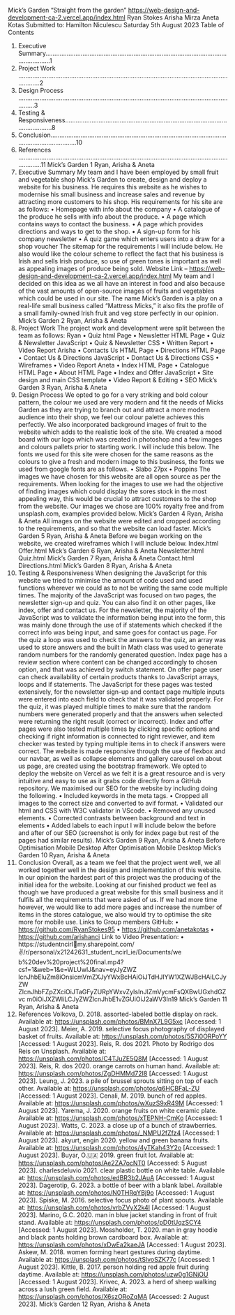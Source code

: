 Mick’s Garden
“Straight from the garden”
https://web-design-and-development-ca-2.vercel.app/index.html
Ryan Stokes
Arisha Mirza
Aneta Kotas
Submitted to: Hamilton Niculescu
Saturday 5th August 2023
Table of Contents
1. Executive Summary.........................................................................................................................1
2. Project Work ...................................................................................................................................2
3. Design Process ................................................................................................................................3
4. Testing & Responsiveness...............................................................................................................8
5. Conclusion.....................................................................................................................................10
6. References ....................................................................................................................................11
Mick’s Garden
1
Ryan, Arisha & Aneta
1. Executive Summary
My team and I have been employed by small fruit and vegetable shop Mick’s Garden 
to create, design and deploy a website for his business. He requires this website as 
he wishes to modernise his small business and increase sales and revenue by 
attracting more customers to his shop. His requirements for his site are as follows:
• Homepage with info about the company
• A catalogue of the produce he sells with info about the produce.
• A page which contains ways to contact the business.
• A page which provides directions and ways to get to the shop.
• A sign-up form for his company newsletter
• A quiz game which enters users into a draw for a shop voucher
The sitemap for the requirements I will include below.
He also would like the colour scheme to reflect the fact that his business is Irish and 
sells Irish produce, so use of green tones is important as well as appealing images of 
produce being sold.
Website Link – https://web-design-and-development-ca-2.vercel.app/index.html
My team and I decided on this idea as we all have an interest in food and also 
because of the vast amounts of open-source images of fruits and vegetables which 
could be used in our site.
The name Mick’s Garden is a play on a real-life small business called “Mattress 
Micks,” it also fits the profile of a small family-owned Irish fruit and veg store perfectly 
in our opinion.
Mick’s Garden
2
Ryan, Arisha & Aneta
2. Project Work 
The project work and development were split between the team as follows:
Ryan
• Quiz html Page
• Newsletter HTML Page
• Quiz & Newsletter JavaScript
• Quiz & Newsletter CSS
• Written Report
• Video Report
Arisha
• Contacts Us HTML Page
• Directions HTML Page
• Contact Us & Directions JavaScript
• Dontact Us & Directions CSS
• Wireframes
• Video Report
Aneta
• Index HTML Page
• Catalogue HTML Page
• About HTML Page
• Index and Offer JavaScript
• Site design and main CSS template
• Video Report & Editing
• SEO
Mick’s Garden
3
Ryan, Arisha & Aneta
3. Design Process
We opted to go for a very striking and bold colour pattern, the colour we used are very 
modern and fit the needs of Micks Garden as they are trying to branch out and attract 
a more modern audience into their shop, we feel our colour palette achieves this 
perfectly. We also incorporated background images of fruit to the website which adds 
to the realistic look of the site. We created a mood board with our logo which was 
created in photoshop and a few images and colours pallets prior to starting work. I will 
include this below.
The fonts we used for this site were chosen for the same reasons as the colours to 
give a fresh and modern image to this business, the fonts we used from google fonts 
are as follows.
• Slabo 27px
• Poppins
The images we have chosen for this website are all open source as per the 
requirements. When looking for the images to use we had the objective of finding 
images which could display the sores stock in the most appealing way, this would be 
crucial to attract customers to the shop from the website. Our images we chose are 
100% royalty free and from unsplash.com, examples provided below.
Mick’s Garden
4
Ryan, Arisha & Aneta
All images on the website were edited and cropped according to the requirements, 
and so that the website can load faster.
Mick’s Garden
5
Ryan, Arisha & Aneta
Before we began working on the website, we created wireframes which I will include 
below.
Index.html
Offer.html
Mick’s Garden
6
Ryan, Arisha & Aneta
Newsletter.html
Quiz.html
Mick’s Garden
7
Ryan, Arisha & Aneta
Contact.html
Directions.html
Mick’s Garden
8
Ryan, Arisha & Aneta
4. Testing & Responsiveness
When designing the JavaScript for this website we tried to minimise the amount of 
code used and used functions wherever we could as to not be writing the same code 
multiple times.
The majority of the JavaScript was focused on two pages, the newsletter sign-up and 
quiz. You can also find it on other pages, like index, offer and contact us. For the 
newsletter, the majority of the JavaScript was to validate the information being input 
into the form, this was mainly done through the use of if statements which checked if 
the correct info was being input, and same goes for contact us page. For the quiz a 
loop was used to check the answers to the quiz, an array was used to store answers 
and the built in Math class was used to generate random numbers for the randomly 
generated question. Index page has a review section where content can be changed 
accordingly to chosen option, and that was achieved by switch statement. On offer 
page user can check availability of certain products thanks to JavaScript arrays, loops 
and if statements. 
The JavaScript for these pages was tested extensively, for the newsletter sign-up and 
contact page multiple inputs were entered into each field to check that it was validated 
properly. For the quiz, it was played multiple times to make sure that the random 
numbers were generated properly and that the answers when selected were returning 
the right result (correct or incorrect). Index and offer pages were also tested multiple 
times by clicking specific options and checking if right information is connected to right 
reviewer, and item checker was tested by typing multiple items in to check if answers 
were correct.
The website is made responsive through the use of flexbox and our navbar, as well as 
collapse elements and gallery carousel on about us page, are created using the 
bootstrap framework.
We opted to deploy the website on Vercel as we felt it is a great resource and is very 
intuitive and easy to use as it grabs code directly from a GitHub repository. 
We maximised our SEO for the website by including doing the following.
• Included keywords in the meta tags.
• Cropped all images to the correct size and converted to avif format.
• Validated our html and CSS with W3C validator in VScode.
• Removed any unused elements.
• Corrected contrasts between background and text in elements
• Added labels to each input
I will include below the before and after of our SEO (screenshot is only for index page 
but rest of the pages had similar results).
Mick’s Garden
9
Ryan, Arisha & Aneta
Before Optimisation
Mobile Desktop
After Optimisation
Mobile Desktop
Mick’s Garden
10
Ryan, Arisha & Aneta
5. Conclusion
Overall, as a team we feel that the project went well, we all worked together well in the 
design and implementation of this website. In our opinion the hardest part of this 
project was the producing of the initial idea for the website.
Looking at our finished product we feel as though we have produced a great website 
for this small business and it fulfils all the requirements that were asked of us. If we 
had more time however, we would like to add more pages and increase the number 
of items in the stores catalogue, we also would try to optimise the site more for mobile 
use.
Links to Group members GitHub:
• https://github.com/RyanStokes95
• https://github.com/anetakotas
• https://github.com/arishanci
Link to Video Presentation:
• https://studentncirlmy.sharepoint.com/:v:/r/personal/x21242631_student_ncirl_ie/Documents/we
b%20dev%20project%20final.mp4?csf=1&web=1&e=WLUwlJ&nav=eyJyZWZ
lcnJhbEluZm8iOnsicmVmZXJyYWxBcHAiOiJTdHJlYW1XZWJBcHAiLCJyZW
ZlcnJhbFZpZXciOiJTaGFyZURpYWxvZyIsInJlZmVycmFsQXBwUGxhdGZvc
m0iOiJXZWIiLCJyZWZlcnJhbE1vZGUiOiJ2aWV3In19
Mick’s Garden
11
Ryan, Arisha & Aneta
6. References
Volkova, D. 2018. assorted-labeled bottle display on rack. Available at: 
https://unsplash.com/photos/BMnX7L9G5xc [Accessed: 1 August 2023].
Meier, A. 2019. selective focus photography of displayed basket of fruits. Available at: 
https://unsplash.com/photos/5S7i0ORPoYY [Accessed: 1 August 2023].
Reis, R. dos 2021. Photo by Rodrigo dos Reis on Unsplash. Available at: 
https://unsplash.com/photos/C4TJuZE5Q8M [Accessed: 1 August 2023].
Reis, R. dos 2020. orange carrots on human hand. Available at: 
https://unsplash.com/photos/ZgDHMMd72I8 [Accessed: 1 August 2023].
Leung, J. 2023. a pile of brussel sprouts sitting on top of each other. Available at: 
https://unsplash.com/photos/q6HCBFaL-ZU [Accessed: 1 August 2023].
Cenali, M. 2019. bunch of red apples. Available at: 
https://unsplash.com/photos/wXuzS9xR49M [Accessed: 1 August 2023].
Yarema, J. 2020. orange fruits on white ceramic plate. Available at: 
https://unsplash.com/photos/xTEPNH-CmKo [Accessed: 1 August 2023].
Watts, C. 2023. a close up of a bunch of strawberries. Available at: 
https://unsplash.com/photos/_NMPU2fZfz4 [Accessed: 1 August 2023].
akyurt, engin 2020. yellow and green banana fruits. Available at: 
https://unsplash.com/photos/4yTKah43Y2o [Accessed: 1 August 2023].
Buyar, O.🇺🇦 2019. green fruit lot. Available at: https://unsplash.com/photos/Ae2ZA7ocNT0 
[Accessed: 5 August 2023].
charlesdeluvio 2021. clear plastic bottle on white table. Available at: 
https://unsplash.com/photos/edBR3b2JAuA [Accessed: 1 August 2023].
Dagerotip, G. 2023. a bottle of beer with a blank label. Available at: 
https://unsplash.com/photos/N0THRqYBj9o [Accessed: 1 August 2023].
Spiske, M. 2016. selective focus photo of plant spouts. Available at: 
https://unsplash.com/photos/vrbZVyX2k4I [Accessed: 1 August 2023].
Marino, G.C. 2020. man in blue jacket standing in front of fruit stand. Available at: 
https://unsplash.com/photos/pD0tUqzSCY4 [Accessed: 1 August 2023].
Mossholder, T. 2020. man in gray hoodie and black pants holding brown cardboard box. 
Available at: https://unsplash.com/photos/xDwEa2kaeJA [Accessed: 1 August 2023].
Askew, M. 2018. women forming heart gestures during daytime. Available at: 
https://unsplash.com/photos/tSlvoSZK77c [Accessed: 1 August 2023].
Kittle, B. 2017. person holding red apple fruit during daytime. Available at: 
https://unsplash.com/photos/uzw0g1GNjOU [Accessed: 1 August 2023].
Krivec, A. 2023. a herd of sheep walking across a lush green field. Available at: 
https://unsplash.com/photos/X6szORoZqMA [Accessed: 2 August 2023].
Mick’s Garden
12
Ryan, Arisha & Aneta
